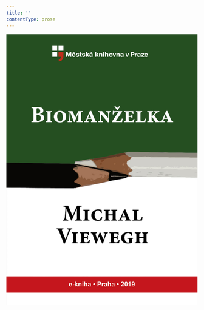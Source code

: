 ```yaml
---
title: ''
contentType: prose
---
```


<section>

![obalka_biomanzelka.jpg](./resources/obalka_biomanzelka_fmt.jpeg)

</section>
